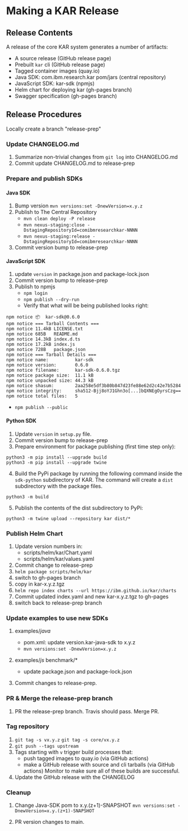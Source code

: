 # Making a KAR Release

## Release Contents

A release of the core KAR system generates a number of artifacts:

+ A source release (GitHub release page)
+ Prebuilt `kar` cli (GitHub release page)
+ Tagged container images (quay.io)
+ Java SDK: com.ibm.research.kar pom/jars (central repository)
+ JavaScript SDK: kar-sdk (npmjs)
+ Helm chart for deploying kar (gh-pages branch)
+ Swagger specification (gh-pages branch)

## Release Procedures

Locally create a branch "release-prep"

### Update CHANGELOG.md

1. Summarize non-trivial changes from `git log` into CHANGELOG.md
2. Commit update CHANGELOG.md to release-prep

### Prepare and publish SDKs

#### Java SDK

1. Bump version `mvn versions:set -DnewVersion=x.y.z`
2. Publish to The Central Repository
    + `mvn clean deploy -P release`
    + `mvn nexus-staging:close -DstagingRepositoryId=comibmresearchkar-NNNN`
    + `mvn nexus-staging:release -DstagingRepositoryId=comibmresearchkar-NNNN`
3. Commit version bump to release-prep

#### JavaScript SDK

1. update `version` in package.json and package-lock.json
2. Commit version bump to release-prep
3. Publish to npmjs
   + `npm login`
   + `npm publish --dry-run`
   + Verify that what will be being published looks right:
```
npm notice 📦  kar-sdk@0.6.0
npm notice === Tarball Contents ===
npm notice 11.4kB LICENSE.txt
npm notice 685B   README.md
npm notice 14.3kB index.d.ts
npm notice 17.2kB index.js
npm notice 728B   package.json
npm notice === Tarball Details ===
npm notice name:          kar-sdk
npm notice version:       0.6.0
npm notice filename:      kar-sdk-0.6.0.tgz
npm notice package size:  11.1 kB
npm notice unpacked size: 44.3 kB
npm notice shasum:        2aa258e5df3b80b847d23fe88e62d2c42e7b5284
npm notice integrity:     sha512-Bjj8oYJ1Ghn3o[...]bQXNEgOyrsCzg==
npm notice total files:   5
```
   + `npm publish --public`

#### Python SDK

1. Update `version` in `setup.py` file.
2. Commit version bump to release-prep
3. Prepare environment for package publishing (first time step only):
```
python3 -m pip install --upgrade build
python3 -m pip install --upgrade twine
```
4. Build the PyPi package by running the following command inside the `sdk-python` subdirectory of KAR. The command will create a `dist` subdirectory with the package files.
```
python3 -m build
```
5. Publish the contents of the dist subdirectory to PyPi:
```
python3 -m twine upload --repository kar dist/*
```

### Publish Helm Chart

1. Update version numbers in:
    + scripts/helm/kar/Chart.yaml
    + scripts/helm/kar/values.yaml
2. Commit change to release-prep
3. `helm package scripts/helm/kar`
4. switch to gh-pages branch
5. copy in kar-x.y.z.tgz
5. `helm repo index charts --url https://ibm.github.io/kar/charts`
6. Commit updated index.yaml and new kar-x.y.z.tgz to gh-pages
7. switch back to release-prep branch

### Update examples to use new SDKs

1. examples/*java*
   + pom.xml: update version.kar-java-sdk to x.y.z
   + `mvn versions:set -DnewVersion=x.y.z`

2. examples/*js* benchmark/*
   + update package.json and package-lock.json

3. Commit changes to release-prep.

### PR & Merge the release-prep branch

1. PR the release-prep branch. Travis should pass. Merge PR.

### Tag repository

1. `git tag -s vx.y.z`
   `git tag -s core/vx.y.z`
2. `git push --tags upstream`
3. Tags starting with `v` trigger build processes that:
    * push tagged images to quay.io (via GitHub actions)
    * make a GitHub release with source and cli tarballs (via GitHub actions)
   Monitor to make sure all of these builds are successful.
4. Update the GitHub release with the CHANGELOG

### Cleanup

1. Change Java-SDK pom to x.y.(z+1)-SNAPSHOT
`mvn versions:set -DnewVersion=x.y.(z+1)-SNAPSHOT`

2. PR version changes to main.

